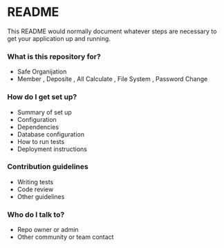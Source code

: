 # README #

This README would normally document whatever steps are necessary to get your application up and running.

### What is this repository for? ###

* Safe Organijation
* Member , Deposite , All Calculate , File System , Password Change

### How do I get set up? ###

* Summary of set up
* Configuration
* Dependencies
* Database configuration
* How to run tests
* Deployment instructions

### Contribution guidelines ###

* Writing tests
* Code review
* Other guidelines

### Who do I talk to? ###

* Repo owner or admin
* Other community or team contact
